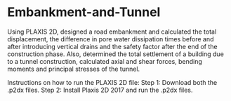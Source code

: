 # Embankment-and-Tunnel
Using PLAXIS 2D, designed a road embankment and calculated the total displacement, the difference in pore water dissipation times before and after introducing vertical drains and the safety factor after the end of the construction phase. Also, determined the total settlement of a building due to a tunnel construction, calculated axial and shear forces, bending moments and principal stresses of the tunnel. 

Instructions on how to run the PLAXIS 2D file:
Step 1: Download both the .p2dx files.
Step 2: Install Plaxis 2D 2017 and run the .p2dx files. 

